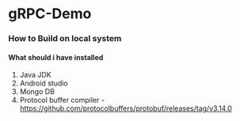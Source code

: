 # gRPC-Demo
### How to Build on local system

#### What should i have installed
1. Java JDK
2. Android studio
3. Mongo DB
4. Protocol buffer compiler - https://github.com/protocolbuffers/protobuf/releases/tag/v3.14.0

